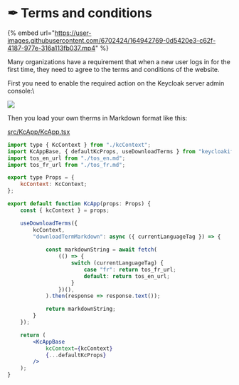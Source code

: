 # ✒ Terms and conditions

{% embed url="https://user-images.githubusercontent.com/6702424/164942769-0d5420e3-c62f-4187-977e-316a113fb037.mp4" %}

Many organizations have a requirement that when a new user logs in for the first time, they need to agree to the terms and conditions of the website.

First you need to enable the required action on the Keycloak server admin console:\


![](https://user-images.githubusercontent.com/6702424/114280501-dad2e600-9a39-11eb-9c39-a225572dd38a.png)

Then you load your own therms in Markdown format like this: &#x20;

[src/KcApp/KcApp.tsx](https://github.com/garronej/keycloakify-starter/blob/main/src/KcApp/KcApp.tsx)

```jsx
import type { KcContext } from "./kcContext";
import KcAppBase, { defaultKcProps, useDownloadTerms } from "keycloakify";
import tos_en_url from "./tos_en.md";
import tos_fr_url from "./tos_fr.md";

export type Props = {
    kcContext: KcContext;
};

export default function KcApp(props: Props) {
    const { kcContext } = props;

    useDownloadTerms({
        kcContext,
        "downloadTermMarkdown": async ({ currentLanguageTag }) => {
        
            const markdownString = await fetch(
                (() => {
                    switch (currentLanguageTag) {
                        case "fr": return tos_fr_url;
                        default: return tos_en_url;
                    }
                })(),
            ).then(response => response.text());

            return markdownString;
        }
    });

    return (
        <KcAppBase
            kcContext={kcContext}
            {...defaultKcProps}
        />
    );
}
```
